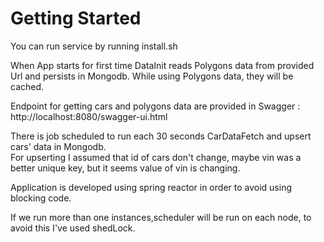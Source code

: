 # Getting Started
You can run service by running install.sh

When App starts for first time DataInit reads Polygons data from provided Url and persists in Mongodb.
While using Polygons data, they will be cached. 

Endpoint for getting cars and polygons data are provided in Swagger :
http://localhost:8080/swagger-ui.html

There is job scheduled to run each 30 seconds CarDataFetch and upsert cars' data in Mongodb.  
For upserting I assumed that id of cars don't change, 
maybe vin was a better unique key, but it seems value of vin is changing.

Application is developed using spring reactor in order to avoid using blocking code.

If we run more than one instances,scheduler will be run on each node, to avoid this I've used shedLock.
 
